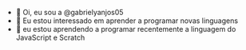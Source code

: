 - 👋 Oi, eu sou a @gabrielyanjos05
- 👀 Eu estou interessado em aprender a programar novas linguagens
- 🌱 eu estou aprendendo a programar recentemente a linguagem do JavaScript e Scratch
